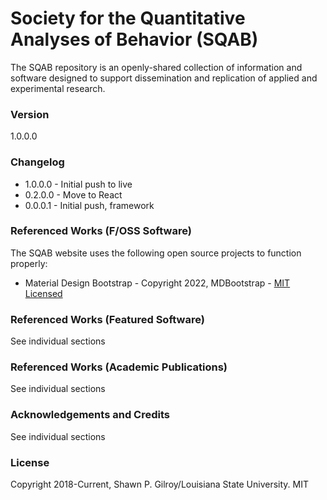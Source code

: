 # Society for the Quantitative Analyses of Behavior (SQAB)

The SQAB repository is an openly-shared collection of information and software designed to support dissemination and replication of applied and experimental research.

### Version

1.0.0.0

### Changelog

- 1.0.0.0 - Initial push to live
- 0.2.0.0 - Move to React
- 0.0.0.1 - Initial push, framework

### Referenced Works (F/OSS Software)

The SQAB website uses the following open source projects to function properly:

- Material Design Bootstrap - Copyright 2022, MDBootstrap - [MIT Licensed](https://mdbootstrap.com/general/license/#license-free)

### Referenced Works (Featured Software)

See individual sections

### Referenced Works (Academic Publications)

See individual sections

### Acknowledgements and Credits

See individual sections

### License

Copyright 2018-Current, Shawn P. Gilroy/Louisiana State University. MIT

